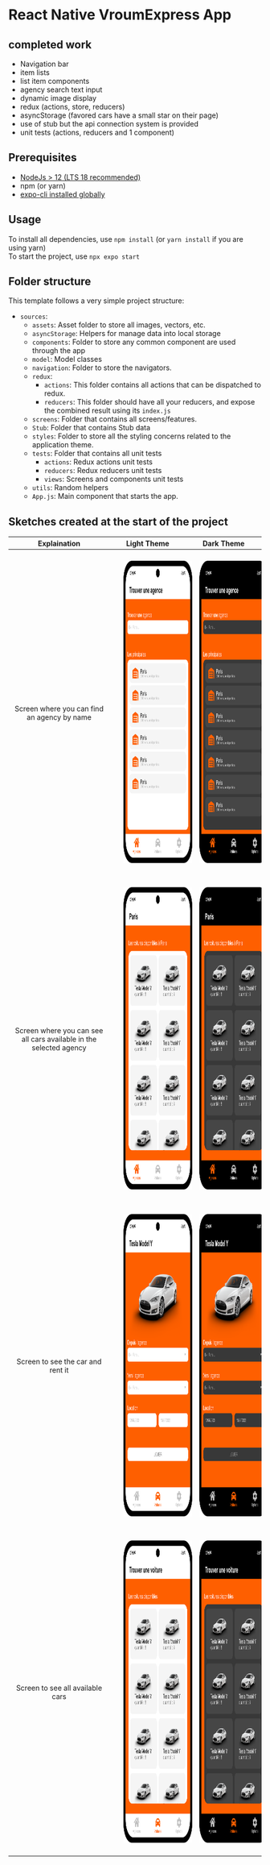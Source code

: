 # React Native VroumExpress App

## completed work

- Navigation bar
- item lists
- list item components
- agency search text input
- dynamic image display
- redux (actions, store, reducers)
- asyncStorage (favored cars have a small star on their page)
- use of stub but the api connection system is provided
- unit tests (actions, reducers and 1 component)

## Prerequisites

- [NodeJs > 12 (LTS 18 recommended)](https://nodejs.org) 
- npm (or yarn)
- [expo-cli installed globally](https://docs.expo.dev/more/expo-cli/)


## Usage

To install all dependencies, use `npm install` (or `yarn install` if you are using yarn)  
To start the project, use `npx expo start`

## Folder structure

This template follows a very simple project structure:

- `sources`:
  - `assets`: Asset folder to store all images, vectors, etc.
  - `asyncStorage`: Helpers for manage data into local storage
  - `components`: Folder to store any common component are used through the app
  - `model`: Model classes
  - `navigation`: Folder to store the navigators.
  - `redux`:
    - `actions`: This folder contains all actions that can be dispatched to redux.
    - `reducers`: This folder should have all your reducers, and expose the combined result using its `index.js`
  - `screens`: Folder that contains all screens/features.
  - `Stub`: Folder that contains Stub data
  - `styles`: Folder to store all the styling concerns related to the application theme.
  - `tests`: Folder that contains all unit tests
    - `actions`: Redux actions unit tests
    - `reducers`: Redux reducers unit tests
    - `views`: Screens and components unit tests
  - `utils`: Random helpers
  - `App.js`: Main component that starts the app.

## Sketches created at the start of the project

Explaination|Light Theme|Dark Theme|
|:---------:|:---------:|:--------:|
Screen where you can find an agency by name|<img src="./Docs/sketch-agences-light.png" height="600" style="margin:20px">|<img src="./Docs/sketch-agences-dark.png" height="600" style="margin:20px">|
Screen where you can see all cars available in the selected agency|<img src="./Docs/sketch-one-agence-light.png" height="600" style="margin:20px">|<img src="./Docs/sketch-one-agence-dark.png" height="600" style="margin:20px">|
Screen to see the car and rent it|<img src="./Docs/sketch-one-car-light.png" height="600" style="margin:20px">|<img src="./Docs/sketch-one-car-dark.png" height="600" style="margin:20px">|
Screen to see all available cars|<img src="./Docs/sketch-cars-light.png" height="600" style="margin:20px">|<img src="./Docs/sketch-cars-dark.png" height="600" style="margin:20px">|